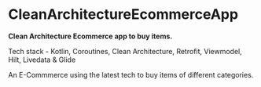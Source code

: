# CleanArchitectureEcommerceApp
**Clean Architecture Ecommerce app to buy items.**

Tech stack - Kotlin, Coroutines, Clean Architecture, Retrofit, Viewmodel, Hilt, Livedata & Glide

An E-Commmerce using the latest tech to buy items of different categories.
